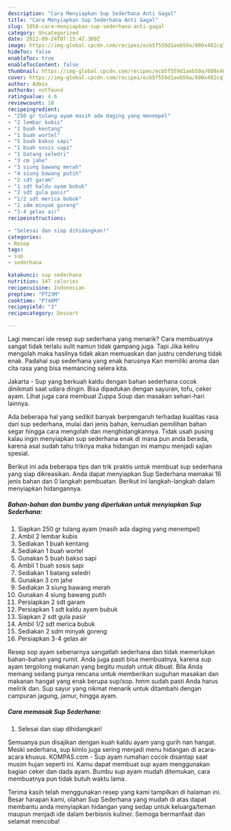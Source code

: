 ```yaml
---
description: "Cara Menyiapkan Sup Sederhana Anti Gagal"
title: "Cara Menyiapkan Sup Sederhana Anti Gagal"
slug: 1056-cara-menyiapkan-sup-sederhana-anti-gagal
category: Uncategorized
date: 2022-09-24T07:15:42.309Z
image: https://img-global.cpcdn.com/recipes/ecb5f559d1aeb59a/680x482cq70/sup-sederhana-foto-resep-utama.jpg
hideToc: false
enableToc: true
enableTocContent: false
thumbnail: https://img-global.cpcdn.com/recipes/ecb5f559d1aeb59a/680x482cq70/sup-sederhana-foto-resep-utama.jpg
cover: https://img-global.cpcdn.com/recipes/ecb5f559d1aeb59a/680x482cq70/sup-sederhana-foto-resep-utama.jpg
author: Admin
authorAv: notfound
ratingvalue: 4.6
reviewcount: 18
recipeingredient:
- "250 gr tulang ayam masih ada daging yang menempel"
- "2 lembar kubis"
- "1 buah kentang"
- "1 buah wortel"
- "5 buah bakso sapi"
- "1 buah sosis sapi"
- "1 batang seledri"
- "3 cm jahe"
- "3 siung bawang merah"
- "4 siung bawang putih"
- "2 sdt garam"
- "1 sdt kaldu ayam bubuk"
- "2 sdt gula pasir"
- "1/2 sdt merica bubuk"
- "2 sdm minyak goreng"
- "3-4 gelas air"
recipeinstructions:

- "Selesai dan siap dihidangkan!"
categories:
- Resep
tags:
- sup
- sederhana

katakunci: sup sederhana 
nutrition: 147 calories
recipecuisine: Indonesian
preptime: "PT23M"
cooktime: "PT48M"
recipeyield: "3"
recipecategory: Dessert

---
```



Lagi mencari ide resep sup sederhana yang menarik? Cara membuatnya sangat tidak terlalu sulit namun tidak gampang juga. Tapi Jika keliru mengolah maka hasilnya tidak akan memuaskan dan justru cenderung tidak enak. Padahal sup sederhana yang enak harusnya Kan memiliki aroma dan cita rasa yang bisa memancing selera kita.


Jakarta - Sup yang berkuah kaldu dengan bahan sederhana cocok dinikmati saat udara dingin. Bisa dipadukan dengan sayuran, tofu, ceker ayam. Lihat juga cara membuat Zuppa Soup dan masakan sehari-hari lainnya.

Ada beberapa hal yang sedikit banyak berpengaruh terhadap kualitas rasa dari sup sederhana, mulai dari jenis bahan, kemudian pemilihan bahan segar hingga cara mengolah dan menghidangkannya. Tidak usah pusing kalau ingin menyiapkan sup sederhana enak di mana pun anda berada, karena asal sudah tahu triknya maka hidangan ini mampu menjadi sajian spesial.


Berikut ini ada beberapa tips dan trik praktis untuk membuat sup sederhana yang siap dikreasikan. Anda dapat menyiapkan Sup Sederhana memakai 16 jenis bahan dan 0 langkah pembuatan. Berikut ini langkah-langkah dalam menyiapkan hidangannya.

<!--inarticleads1-->

##### Bahan-bahan dan bumbu yang diperlukan untuk menyiapkan Sup Sederhana:

1. Siapkan 250 gr tulang ayam (masih ada daging yang menempel)
1. Ambil 2 lembar kubis
1. Sediakan 1 buah kentang
1. Sediakan 1 buah wortel
1. Gunakan 5 buah bakso sapi
1. Ambil 1 buah sosis sapi
1. Sediakan 1 batang seledri
1. Gunakan 3 cm jahe
1. Sediakan 3 siung bawang merah
1. Gunakan 4 siung bawang putih
1. Persiapkan 2 sdt garam
1. Persiapkan 1 sdt kaldu ayam bubuk
1. Siapkan 2 sdt gula pasir
1. Ambil 1/2 sdt merica bubuk
1. Sediakan 2 sdm minyak goreng
1. Persiapkan 3-4 gelas air


Resep sop ayam sebenarnya sangatlah sederhana dan tidak memerlukan bahan-bahan yang rumit. Anda juga pasti bisa membuatnya, karena sup ayam tergolong makanan yang begitu mudah untuk dibuat. Bila Anda memang sedang punya rencana untuk memberikan suguhan masakan dan makanan hangat yang enak berupa sup/sop. hmm sudah pasti Anda harus melirik dan. Sup sayur yang nikmat menarik untuk ditambahi dengan campuran jagung, jamur, hingga ayam. 

<!--inarticleads2-->

##### Cara memasak Sup Sederhana:


1. Selesai dan siap dihidangkan!

Semuanya pun disajikan dengan kuah kaldu ayam yang gurih nan hangat. Meski sederhana, sup kimlo juga sering menjadi menu hidangan di acara-acara khusus. KOMPAS.com - Sup ayam rumahan cocok disantap saat musim hujan seperti ini. Kamu dapat membuat sup ayam menggunakan bagian ceker dan dada ayam. Bumbu sup ayam mudah ditemukan, cara membuatnya pun tidak butuh waktu lama. 

Terima kasih telah menggunakan resep yang kami tampilkan di halaman ini. Besar harapan kami, olahan Sup Sederhana yang mudah di atas dapat membantu anda menyiapkan hidangan yang sedap untuk keluarga/teman maupun menjadi ide dalam berbisnis kuliner. Semoga bermanfaat dan selamat mencoba!
